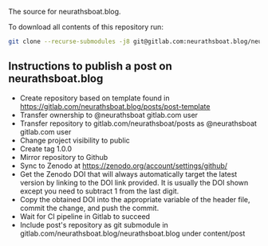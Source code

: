 The source for neurathsboat.blog.

To download all contents of this repository run:
```bash
git clone --recurse-submodules -j8 git@gitlab.com:neurathsboat.blog/neurathsboat.blog.git
```

## Instructions to publish a post on neurathsboat.blog

- Create repository based on template found in https://gitlab.com/neurathsboat.blog/posts/post-template
- Transfer ownership to @neurathsboat gitlab.com user
- Transfer repository to gitlab.com/neurathsboat/posts as @neurathsboat gitlab.com user
- Change project visibility to public
- Create tag 1.0.0
- Mirror repository to Github
- Sync to Zenodo at https://zenodo.org/account/settings/github/
- Get the Zenodo DOI that will always automatically target the latest version by linking to the DOI link provided. It is usually the DOI shown except you need to subtract 1 from the last digit.
- Copy the obtained DOI into the appropriate variable of the header file, commit the change, and push the commit.
- Wait for CI pipeline in Gitlab to succeed
- Include post's repository as git submodule in gitlab.com/neurathsboat.blog/neurathsboat.blog under content/post
